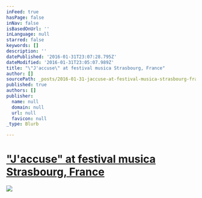 ```yaml
---
inFeed: true
hasPage: false
inNav: false
isBasedOnUrl: ''
inLanguage: null
starred: false
keywords: []
description: ''
datePublished: '2016-01-31T23:07:28.795Z'
dateModified: '2016-01-31T23:05:07.989Z'
title: "\"J'accuse\" at festival musica Strasbourg, France"
author: []
sourcePath: _posts/2016-01-31-jaccuse-at-festival-musica-strasbourg-france.md
published: true
authors: []
publisher:
  name: null
  domain: null
  url: null
  favicon: null
_type: Blurb

---
```

# ["J'accuse" at festival musica Strasbourg, France][0]
![](https://the-grid-user-content.s3-us-west-2.amazonaws.com/a1499a39-f058-44fe-989a-cdad49580be5.jpg)

[0]: http://www.festivalmusica.org/edition/2015/manifestation/1563/jaccuse